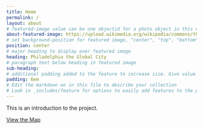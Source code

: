 ```yaml
---
title: Home
permalink: /
layout: about
# featured-image value can be one objectid for a photo object in this collection, a relative path to an image in this project, or a full url to any image. If left blank, no featured image will appear at top of About page.
about-featured-image: https://upload.wikimedia.org/wikipedia/commons/thumb/3/36/Philadelphia_from_South_Street_Bridge_July_2016_panorama_2.jpg/1024px-Philadelphia_from_South_Street_Bridge_July_2016_panorama_2.jpg
# set background-position for featured image, "center", "top", "bottom"
position: center
# major heading to display over featured image
heading: Philadelphia the Global City
# paragraph text below heading in featured image
sub-heading: 
# additional padding added to the feature to increase size. Give value in em or px, e.g. "5em".
padding: 6em
# Edit the markdown on in this file to describe your collection
# Look in _includes/feature for options to easily add features to the page
---
```


This is an introduction to the project.

<div class="text-center">
    <a href="{{ 'map.html' | relative_url }}" class="btn btn-primary btn-lg">View the Map</a>
</div>